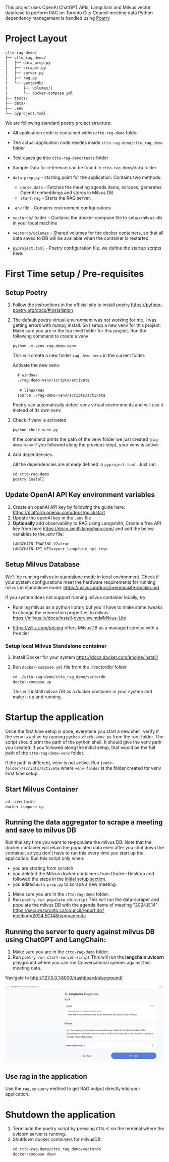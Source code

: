 This project uses OpenAI ChatGPT APIs, Langchain and Milvus vector database to perform RAG on Toronto City Council meeting data
Python dependency management is handled using [Poetry](https://python-poetry.org/)

# Project Layout

```
ctto-rag-demo/
├── ctto_rag_demo/
│   ├── data_prep.py
│   ├── scraper.py
│   ├── server.py
│   ├── rag.py
│   └── vectordb/
│       ├── volumes/│           
│       └── docker-compose.yml 
├── tests/
├── data/
├── .env
└── pyproject.toml
```

We are following standard poetry project structure:
- All application code is contained within `ctto-rag-demo` folder
- The actual application code resides inside `ctto-rag-demo/ctto_rag_demo` folder
- Test cases go into `ctto-rag-demo/tests` folder
- Sample Data for reference can be found in `ctto-rag-demo/data` folder

- `data-prep.py` - starting point for the application. Contains two methods:
  - `parse_data` - Fetches the meeting agenda items, scrapes, generates OpenAI embeddings and stores in Milvus DB
  - `start-rag` - Starts the RAG server.
- `.env` file - Contains environment configurations 
- `vectordb/` folder - Contains the docker-compose file to setup milvus-db in your local machine
- `vectordb/volumes` - Shared volumes for the docker containers, so that all data saved to DB will be available when the container is restarted.
- `pyproject.toml` - Poetry configuration file. we define the startup scripts here.


# First Time setup / Pre-requisites

## Setup Poetry
1. Follow the instructions in the official site to install poetry
   https://python-poetry.org/docs/#installation


2. The default poetry virtual environment was not working for me. I was getting errors with numpy install. So I setup a new venv for this project.
   Make sure you are in the top level folder for this project. Run the following command to create a venv

   ```
   python -m venv rag-demo-venv
   ```

   This will create a new folder `rag-demo-venv` in the current folder. 
   
   Activate the new venv:
   ```
     # windows
     ./rag-demo-venv/scripts/activate
   
      # linux/mac
     source ./rag-demo-venv/scripts/activate
   ```
   
   Poetry can automatically detect venv virtual environments and will use it instead of its own venv

3. Check if venv is activated 
   ```
   python check-venv.py
   ```

   If the command prints the path of the venv folder we just created (`rag-demo-venv` if you followed along the previous step), your venv is active.

4. Add dependencies.

   All the dependencies are already defined in `pyproject.toml`. Just run:
   ```
   cd ctto-rag-demo
   poetry install
   ```



## Update OpenAI API Key environment variables
1. Create an openAI API key by following the guide here: https://platform.openai.com/docs/quickstart
2. Update the openAI key in the `.env` file
3. **Optionally** add observability to RAG using Langsmith, Create a free API key from here https://docs.smith.langchain.com/ and add the below variables to the .env file:
   ```
   LANGCHAIN_TRACING_V2=true
   LANGCHAIN_API_KEY=<your_langchain_api_key>
   ```

## Setup Milvus Database
We'll be running milvus in standalone mode in local environment. 
Check if your system configurations meet the hardware requirements for running milvus in standalone mode: https://milvus.io/docs/prerequisite-docker.md

If you system does not support running milvus container locally, try:
   - Running milvus as a python library but you'll have to make some tweaks to change the connection properties to milvus
      https://milvus.io/docs/install-overview.md#Milvus-Lite

   - https://zilliz.com/pricing offers MilvusDB as a managed service with a free tier 

### Setup local Milvus Standalone container
1. Install Docker for your system
https://docs.docker.com/engine/install/


2. Run `docker-compose.yml` file from the _./vectordb/_ folder
   ```
   cd ./ctto-rag-demo/ctto_rag_demo/vectordb
   docker-compose up
   ```
   This will install milvus DB as a docker container in your system and make it up and running.


# Startup the application
Once the first time setup is done, everytime you start a new shell, verify if the venv is active by running `python check-venv.py` from the root folder.
The script should print the path of the python shell. It should give the venv path you created. If you followed along the initial setup, that would be the full path of the `ctto-rag-demo-venv` folder.

If the path is different, venv is not active. Run `{venv-folder}/scripts/activate` where `venv-folder` is the folder created for venv First time setup.

## Start Milvus Container
   ```
   cd ./vectordb
   docker-compose up
   ```


## Running the data aggregator to scrape a meeting and save to milvus DB
Run this any time you want to re-populate the milvus DB. Note that the docker container will retain the populated data even after you shut down the container, so you don't have to run this every time you start up the application. Run this script only when:
- you are starting from scratch 
- you deleted the Milvus docker containers from Docker-Desktop and followed the steps in the [initial setup section](#setup-local-milvus-standalone-container).
- you edited `data-prep.py` to scrape a new meeting.


1. Make sure you are in the `ctto-rag-demo` folder.
2. Run `poetry run populate-db-script`
   This will run the data-scraper and populate the milvus DB with the agenda Items of meeting "2024.IE14"
   https://secure.toronto.ca/council/report.do?meeting=2024.EC14&type=agenda


## Running the server to query against milvus DB using ChatGPT and LangChain:
1. Make sure you are in the `ctto-rag-demo` folder.
2. Run `poetry run start-server-script`
   This will run the **langchain uvicorn** playground where you can run Conversational queries against this meeting data.

Navigate to http://127.0.0.1:8000/dashboard/playground/


![RAG Playground](uvicon_1.jpg)

## Use rag in the application
Use the `rag.py` `query` method to get RAG output directly into your application.


# Shutdown the application
1. Terminate the poetry script by pressing `CTRL+C` on the terminal where the uvicorn server is running.
2. Shutdown docker containers for milvusDB:
   ```
   cd ctto-rag-demo/ctto_rag_demo/vectordb
   docker-compose down
   ``` 